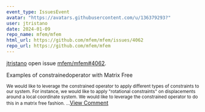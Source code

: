 ```yaml
---
event_type: IssuesEvent
avatar: "https://avatars.githubusercontent.com/u/136379293?"
user: jtristano
date: 2024-01-09
repo_name: mfem/mfem
html_url: https://github.com/mfem/mfem/issues/4062
repo_url: https://github.com/mfem/mfem
---
```


<a href='https://github.com/jtristano' target='_blank'>jtristano</a> open issue <a href='https://github.com/mfem/mfem/issues/4062' target='_blank'>mfem/mfem#4062</a>.

<p>Examples of constrainedoperator with Matrix Free</p><small>We would like to leverage the constrained operator to apply different types of constraints to our system.  For instance, we would like to apply "rotational constraints" on displacements around a local coordinate system.  We would like to leverage the constrained operator to do this in a matrix free fashion....</small><a href='https://github.com/mfem/mfem/issues/4062' target='_blank'>View Comment</a>